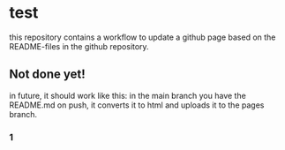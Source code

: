 # test
this repository contains a workflow to update a github page based on the README-files in the github repository.

## Not done yet!
in future, it should work like this: 
in the main branch you have the README.md
on push, it converts it to html and uploads it to the pages branch.

### 1
